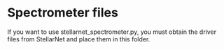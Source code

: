 # Spectrometer files

If you want to use stellarnet_spectrometer.py, you must obtain the driver files from StellarNet and place them in this folder.
